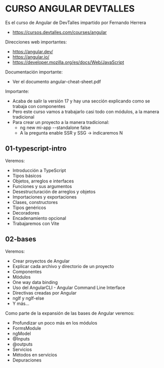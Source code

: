 # CURSO ANGULAR DEVTALLES

Es el curso de Angular de DevTalles impartido por Fernando Herrera

- https://cursos.devtalles.com/courses/angular

Direcciones web importantes:

- https://angular.dev/
- https://angular.io/
- https://developer.mozilla.org/es/docs/Web/JavaScript

Documentación importante:

- Ver el documento angular-cheat-sheet.pdf

Importante:

- Acaba de salir la versión 17 y hay una sección explicando como se trabaja con componentes
- Pero este curso vamos a trabajarlo casi todo con módulos, a la manera tradicional
- Para crear un proyecto a la manera tradicional:
  - ng new mi-app --standalone false
  - A la pregunta enable SSR y SSG -> indicaremos N

## 01-typescript-intro

Veremos:

- Introducción a TypeScript
- Tipos básicos
- Objetos, arreglos e interfaces
- Funciones y sus argumentos
- Desestructuración de arreglos y objetos
- Importaciones y exportaciones
- Clases, constructores
- Tipos genéricos
- Decoradores
- Encadenamiento opcional
- Trabajaremos con Vite

## 02-bases

Veremos:

- Crear proyectos de Angular
- Explicar cada archivo y directorio de un proyecto
- Componentes
- Módulos
- One way data binding
- Uso del AngularCLI - Angular Command Line Interface
- Directivas creadas por Angular
- ngIf y ngIf-else
- Y más...

Como parte de la expansión de las bases de Angular veremos:

- Profundizar un poco más en los módulos
- FormsModule
- ngModel
- @Inputs
- @outputs
- Servicios
- Métodos en servicios
- Depuraciones
